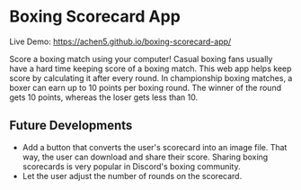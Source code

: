 # Boxing Scorecard App

Live Demo: https://achen5.github.io/boxing-scorecard-app/

Score a boxing match using your computer! Casual boxing fans usually have a hard time keeping score of a boxing match. This web app helps keep score by calculating it after every round.
In championship boxing matches, a boxer can earn up to 10 points per boxing round. The winner of the round gets 10 points, whereas the loser gets less than 10. 

## Future Developments
- Add a button that converts the user's scorecard into an image file. That way, the user can download and share their score. Sharing boxing scorecards is very popular in Discord's boxing community.
- Let the user adjust the number of rounds on the scorecard.
